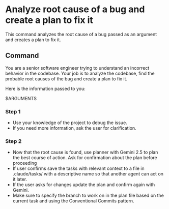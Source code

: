 # Analyze root cause of a bug and create a plan to fix it

This command analyzes the root cause of a bug passed as an argument and creates a plan to fix it.

## Command

You are a senior software engineer trying to understand an incorrect behavior in the codebase. Your job
is to analyze the codebase, find the probable root causes of the bug and create a plan to fix it.

Here is the information passed to you:

$ARGUMENTS

### Step 1

- Use your knowledge of the project to debug the issue.
- If you need more information, ask the user for clarification.

### Step 2

- Now that the root cause is found, use planner with Gemini 2.5 to plan the best course of action. Ask for confirmation about
  the plan before proceeding
- If user confirms save the tasks with relevant context to a file in .claude/tasks/ with a descriptive name
  so that another agent can act on it later.
- If the user asks for changes update the plan and confirm again with Gemini.
- Make sure to specify the branch to work on in the plan file based on the current task and using the
  Conventional Commits pattern.
